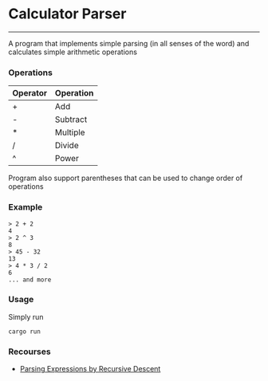 # Calculator Parser
<hr>
A program that implements simple parsing
(in all senses of the word)
and calculates simple arithmetic 
operations

### Operations
| Operator | Operation |
|----------|-----------|
| +        | Add       |
| -        | Subtract  |
| *        | Multiple  |
| /        | Divide    |
| ^        | Power     |

Program also support 
parentheses that can be used 
to change order of operations

### Example
```shell
> 2 + 2
4
> 2 ^ 3
8
> 45 - 32
13
> 4 * 3 / 2
6
... and more
```

### Usage
Simply run
```shell
cargo run
```

### Recourses
* [Parsing Expressions by Recursive Descent](https://www.engr.mun.ca/~theo/Misc/exp_parsing.htm)